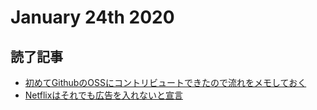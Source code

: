 # January 24th 2020
## 読了記事
- [初めてGithubのOSSにコントリビュートできたので流れをメモしておく](https://qiita.com/satken2/items/2d41890e1758364d74be)
- [Netflixはそれでも広告を入れないと宣言](https://jp.techcrunch.com/2020/01/24/2020-01-22-netflix-is-still-saying-no-to-ads/)
